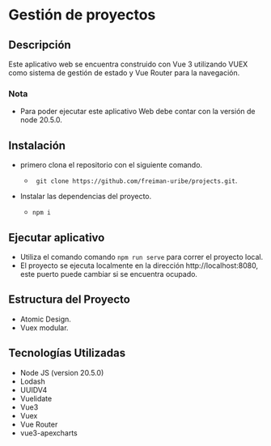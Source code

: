 # Gestión de proyectos

## Descripción

Este aplicativo web se encuentra construido con Vue 3 utilizando VUEX como sistema de gestión de estado y Vue Router para la navegación.

### Nota

- Para poder ejecutar este aplicativo Web debe contar con la versión de node 20.5.0.

## Instalación


- primero clona el repositorio con el siguiente comando.
    * ` git clone https://github.com/freiman-uribe/projects.git`.

- Instalar las dependencias del proyecto.
    * `npm i`

## Ejecutar aplicativo

- Utiliza el comando comando `npm run serve` para correr el proyecto local.
- El proyecto se ejecuta localmente en la dirección http://localhost:8080, este puerto puede cambiar si se encuentra ocupado.


## Estructura del Proyecto

- Atomic Design.
- Vuex modular.

## Tecnologías Utilizadas

- Node JS (version 20.5.0)
- Lodash
- UUIDV4
- Vuelidate
- Vue3
- Vuex
- Vue Router
- vue3-apexcharts
